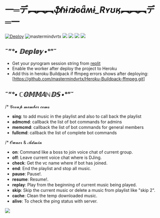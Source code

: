 #   一═デ︻︻︻_**ֆɦɨռɨɢǟʍɨ_Rʏʊӄ**_︻︻︻デ═一 
[![Deploy](https://www.herokucdn.com/deploy/button.svg)](https://heroku.com/deploy?template=https://github.com/mastermindvrtx/Riyuk-SingerVrtxBot.git/tree/Vrtx)
<img align="centre" src="https://img.shields.io/badge/Made%20for-VSCode-1f425f.svg" alt="mastermindvrtx"/>
<img align="centre" src="http://ForTheBadge.com/images/badges/made-with-python.svg" />
<img align="centre" src="https://img.shields.io/badge/Arch_Linux-1793D1?style=for-the-badge&logo=arch-linux&logoColor=white"/> 
<img aligh="centre" src="https://img.shields.io/badge/Maintained%3F-yes-green.svg"/>
<img src="https://telegra.ph/file/2e419eca28153982c5e54.jpg" align="centre"/>

## ˜”*°• 𝔻𝕖𝕡𝕝𝕠𝕪 •°*”˜

- Get your pyrogram session string from [replit]()
- Enable the worker after deploy the project to Heroku
- Add this in heroku Buildpack if ffmpeg errors shows after deploying:[https://github.com/mastermindvrtx/Heroku-Buildpack-ffmpeg.git]



## ˜”*°• ℂ𝕆𝕄𝕄𝔸ℕ𝔻𝕊 •°*”˜

/* 𝓖𝓻𝓸𝓾𝓹 𝓶𝓮𝓶𝓫𝓮𝓻 𝓬𝓸𝓶𝓼

- 𝐬𝐢𝐧𝐠: to add music in the playlist and also to call back the playlist
- 𝐚𝐝𝐦𝐜𝐦𝐝: callback the list of bot commands for admins
- 𝐦𝐞𝐦𝐜𝐦𝐝: callback the list of bot commands for general members
- 𝐟𝐮𝐥𝐥𝐜𝐦𝐝: callback the list of complete bot commands

/*  𝓞𝔀𝓷𝓮𝓻 & 𝓐𝓭𝓶𝓲𝓷 

- 𝐨𝐧: Command like a boss to join voice chat of current group.
- 𝐨𝐟𝐟: Leave current voice chat where is DJing.
- 𝐜𝐡𝐞𝐜𝐤: Get the vc name where if bot has joined.
- 𝐞𝐧𝐝: End the playlist and stop all music.
- 𝐩𝐚𝐮𝐬𝐞: Pause!.
- 𝐫𝐞𝐬𝐮𝐦𝐞: Resume!.
- 𝐫𝐞𝐩𝐥𝐚𝐲: Play from the beginning of current music being played.
- 𝐬𝐤𝐢𝐩: Skip the current music or delete a music from playlist like "skip 2".
- 𝐜𝐚𝐜𝐡𝐞: Clean the temp downloaded music. 
- 𝐚𝐥𝐢𝐯𝐞: To check the ping status with server.
<img src="https://telegra.ph/file/2e419eca28153982c5e54.jpg" align="centre"/>
